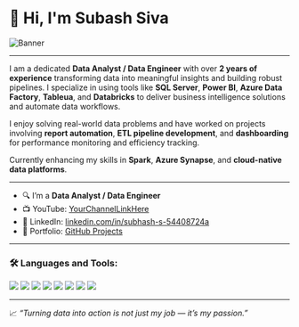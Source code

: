# 👋 Hi, I'm Subash Siva

![Banner](your-banner-image-url-here) <!-- Replace with your own image or banner link -->

---

I am a dedicated **Data Analyst / Data Engineer** with over **2 years of experience** transforming data into meaningful insights and building robust pipelines. I specialize in using tools like **SQL Server**, **Power BI**, **Azure Data Factory**, **Tableua**, and **Databricks** to deliver business intelligence solutions and automate data workflows.  

I enjoy solving real-world data problems and have worked on projects involving **report automation**, **ETL pipeline development**, and **dashboarding** for performance monitoring and efficiency tracking.  

Currently enhancing my skills in **Spark**, **Azure Synapse**, and **cloud-native data platforms**.

---

- 🔍 I’m a **Data Analyst / Data Engineer**
- 📺 YouTube: [YourChannelLinkHere](#)
- 💼 LinkedIn: [linkedin.com/in/subhash-s-54408724a](https://www.linkedin.com/in/subhash-s-54408724a)
- 📂 Portfolio: [GitHub Projects](https://subash0719.github.io/) 

---

### 🛠️ Languages and Tools:
<p>
  <img src="https://img.shields.io/badge/-SQL_Server-CC2927?style=flat&logo=microsoft-sql-server&logoColor=white" />
  <img src="https://img.shields.io/badge/-Power_BI-F2C811?style=flat&logo=powerbi&logoColor=black" />
  <img src="https://img.shields.io/badge/-Azure-0078D4?style=flat&logo=microsoft-azure&logoColor=white" />
  <img src="https://img.shields.io/badge/-Databricks-E34A6F?style=flat&logo=databricks&logoColor=white" />
  <img src="https://img.shields.io/badge/-Python-3776AB?style=flat&logo=python&logoColor=white" />
  <img src="https://img.shields.io/badge/-Spark-E25A1C?style=flat&logo=apachespark&logoColor=white" />
  <img src="https://img.shields.io/badge/-Git-F05032?style=flat&logo=git&logoColor=white" />
  <img src="https://img.shields.io/badge/-Tableau-E97627?style=flat&logo=tableau&logoColor=white" />
</p>

---

📈 _“Turning data into action is not just my job — it’s my passion.”_

